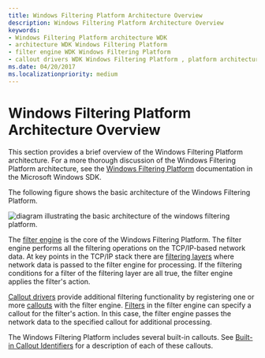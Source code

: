 ```yaml
---
title: Windows Filtering Platform Architecture Overview
description: Windows Filtering Platform Architecture Overview
keywords:
- Windows Filtering Platform architecture WDK
- architecture WDK Windows Filtering Platform
- filter engine WDK Windows Filtering Platform
- callout drivers WDK Windows Filtering Platform , platform architecture
ms.date: 04/20/2017
ms.localizationpriority: medium
---
```


# Windows Filtering Platform Architecture Overview


This section provides a brief overview of the Windows Filtering Platform architecture. For a more thorough discussion of the Windows Filtering Platform architecture, see the [Windows Filtering Platform](/windows/win32/fwp/windows-filtering-platform-start-page) documentation in the Microsoft Windows SDK.

The following figure shows the basic architecture of the Windows Filtering Platform.

![diagram illustrating the basic architecture of the windows filtering platform.](images/wfparch.png)

The [filter engine](filter-engine.md) is the core of the Windows Filtering Platform. The filter engine performs all the filtering operations on the TCP/IP-based network data. At key points in the TCP/IP stack there are [filtering layers](filtering-layer.md) where network data is passed to the filter engine for processing. If the filtering conditions for a filter of the filtering layer are all true, the filter engine applies the filter's action.

[Callout drivers](callout-driver.md) provide additional filtering functionality by registering one or more [callouts](callout.md) with the filter engine. [Filters](filter.md) in the filter engine can specify a callout for the filter's action. In this case, the filter engine passes the network data to the specified callout for additional processing.

The Windows Filtering Platform includes several built-in callouts. See [Built-in Callout Identifiers](./built-in-callout-identifiers.md) for a description of each of these callouts.


